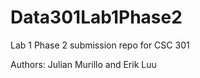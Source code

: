 # Data301Lab1Phase2
Lab 1 Phase 2 submission repo for CSC 301

Authors: Julian Murillo and Erik Luu
